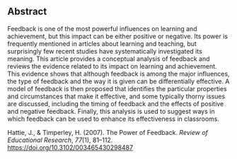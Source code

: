## Abstract
Feedback is one of the most powerful influences on learning and achievement, but this impact can be either positive or negative. Its power is frequently mentioned in articles about learning and teaching, but surprisingly few recent studies have systematically investigated its meaning. This article provides a conceptual analysis of feedback and reviews the evidence related to its impact on learning and achievement. This evidence shows that although feedback is among the major influences, the type of feedback and the way it is given can be differentially effective. A model of feedback is then proposed that identifies the particular properties and circumstances that make it effective, and some typically thorny issues are discussed, including the timing of feedback and the effects of positive and negative feedback. Finally, this analysis is used to suggest ways in which feedback can be used to enhance its effectiveness in classrooms.

Hattie, J., & Timperley, H. (2007). The Power of Feedback. _Review of Educational Research_, _77_(1), 81–112. https://doi.org/10.3102/003465430298487